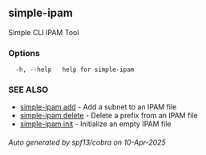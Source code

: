 ## simple-ipam

Simple CLI IPAM Tool

### Options

```
  -h, --help   help for simple-ipam
```

### SEE ALSO

* [simple-ipam add](simple-ipam_add.md)	 - Add a subnet to an IPAM file
* [simple-ipam delete](simple-ipam_delete.md)	 - Delete a prefix from an IPAM file
* [simple-ipam init](simple-ipam_init.md)	 - Initialize an empty IPAM file

###### Auto generated by spf13/cobra on 10-Apr-2025
